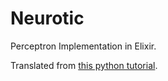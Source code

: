 # Neurotic
Perceptron Implementation in Elixir.

Translated from [this python tutorial](https://machinelearningmastery.com/implement-perceptron-algorithm-scratch-python/).
